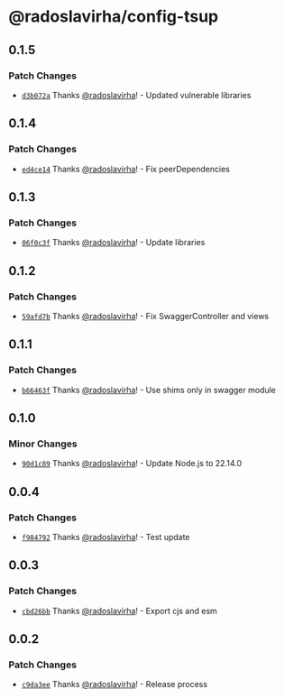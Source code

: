 # @radoslavirha/config-tsup

## 0.1.5

### Patch Changes

- [`d3b072a`](https://github.com/radoslavirha/toolkit-hub/commit/d3b072a1268d066a0563acc279e7e68a238019bc) Thanks [@radoslavirha](https://github.com/radoslavirha)! - Updated vulnerable libraries

## 0.1.4

### Patch Changes

- [`ed4ce14`](https://github.com/radoslavirha/toolkit-hub/commit/ed4ce147d2a1241d587c9380726240cc3c93e4af) Thanks [@radoslavirha](https://github.com/radoslavirha)! - Fix peerDependencies

## 0.1.3

### Patch Changes

- [`06f0c3f`](https://github.com/radoslavirha/toolkit-hub/commit/06f0c3f56904fc7846865aeb849f269a350cc038) Thanks [@radoslavirha](https://github.com/radoslavirha)! - Update libraries

## 0.1.2

### Patch Changes

- [`59afd7b`](https://github.com/radoslavirha/toolkit-hub/commit/59afd7bb5252b45c60c8cb505afaeb645d264f1e) Thanks [@radoslavirha](https://github.com/radoslavirha)! - Fix SwaggerController and views

## 0.1.1

### Patch Changes

- [`b66463f`](https://github.com/radoslavirha/toolkit-hub/commit/b66463f842aa0100dafa27d1d449b7d570bc47eb) Thanks [@radoslavirha](https://github.com/radoslavirha)! - Use shims only in swagger module

## 0.1.0

### Minor Changes

- [`90d1c89`](https://github.com/radoslavirha/toolkit-hub/commit/90d1c891af365e4b60d6ef6c50b0b96ba1296206) Thanks [@radoslavirha](https://github.com/radoslavirha)! - Update Node.js to 22.14.0

## 0.0.4

### Patch Changes

- [`f984792`](https://github.com/radoslavirha/toolkit-hub/commit/f9847928c3aa736324142bf489971ef82aeb6b7d) Thanks [@radoslavirha](https://github.com/radoslavirha)! - Test update

## 0.0.3

### Patch Changes

- [`cbd26bb`](https://github.com/radoslavirha/toolkit-hub/commit/cbd26bbc359e89f78c97591c85ffe2a50435acf5) Thanks [@radoslavirha](https://github.com/radoslavirha)! - Export cjs and esm

## 0.0.2

### Patch Changes

- [`c9da3ee`](https://github.com/radoslavirha/toolkit-hub/commit/c9da3eebe87d7794304cec83c000964ce3345f44) Thanks [@radoslavirha](https://github.com/radoslavirha)! - Release process
